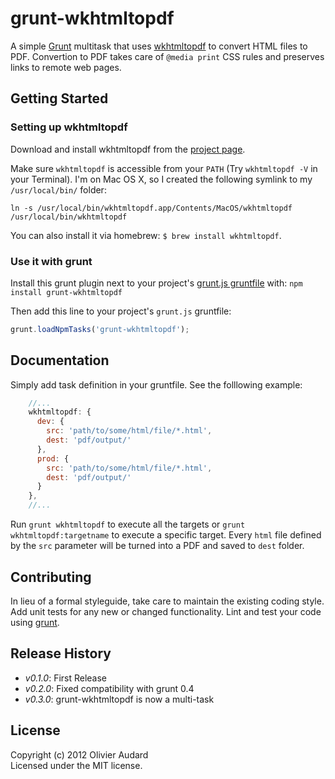 # grunt-wkhtmltopdf

A simple [Grunt][grunt] multitask that uses [wkhtmltopdf][wkhtmltopdf] to convert HTML files to PDF.
Convertion to PDF takes care of `@media print` CSS rules and preserves links to remote web pages.

## Getting Started

### Setting up wkhtmltopdf 

Download and install wkhtmltopdf from the [project page][wkhtmltopdf_dl].

Make sure `wkhtmltopdf` is accessible from your `PATH` (Try `wkhtmltopdf -V` in your Terminal). 
I'm on Mac OS X, so I created the following symlink to my `/usr/local/bin/` folder:

```
ln -s /usr/local/bin/wkhtmltopdf.app/Contents/MacOS/wkhtmltopdf /usr/local/bin/wkhtmltopdf
```

You can also install it via homebrew: `$ brew install wkhtmltopdf`.


### Use it with grunt

Install this grunt plugin next to your project's [grunt.js gruntfile][getting_started] with: `npm install grunt-wkhtmltopdf`

Then add this line to your project's `grunt.js` gruntfile:

```javascript
grunt.loadNpmTasks('grunt-wkhtmltopdf');
```

[wkhtmltopdf]: http://code.google.com/p/wkhtmltopdf/
[wkhtmltopdf_dl]: http://code.google.com/p/wkhtmltopdf/downloads/list
[grunt]: https://github.com/gruntjs/grunt
[getting_started]: https://github.com/cowboy/grunt/blob/master/docs/getting_started.md

## Documentation
Simply add task definition in your gruntfile. See the folllowing example:

```javascript
    //...
    wkhtmltopdf: {
      dev: {
        src: 'path/to/some/html/file/*.html',
        dest: 'pdf/output/'
      },
      prod: {
        src: 'path/to/some/html/file/*.html',
        dest: 'pdf/output/'
      }
    },
    //...
```

Run `grunt wkhtmltopdf` to execute all the targets or `grunt wkhtmltopdf:targetname` to execute a specific target. Every `html` file defined by the `src` parameter will be turned into a PDF and saved to `dest` folder.

## Contributing
In lieu of a formal styleguide, take care to maintain the existing coding style. Add unit tests for any new or changed functionality. Lint and test your code using [grunt][grunt].

## Release History

 - *v0.1.0*: First Release
 - *v0.2.0*: Fixed compatibility with grunt 0.4 
 - *v0.3.0*: grunt-wkhtmltopdf is now a multi-task

## License
Copyright (c) 2012 Olivier Audard  
Licensed under the MIT license.
